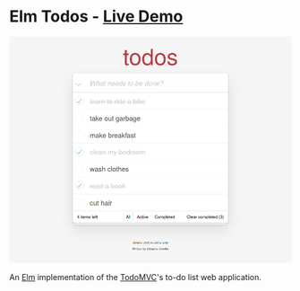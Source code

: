 # Elm Todos - [Live Demo](https://elm-todos.netlify.app/)

![A screenshot of Elm Todos](/screenshot.png)

An [Elm](https://elm-lang.org/) implementation of the [TodoMVC](https://todomvc.com/)'s to-do list web application.
